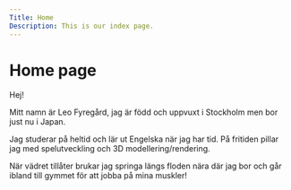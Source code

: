 ```yaml
---
Title: Home
Description: This is our index page.
---
```


Home page
==========================

<div class="main">
    <div>
        <p>Hej!</p>
        <p>Mitt namn är Leo Fyregård, jag är född och uppvuxt i Stockholm men bor just nu i Japan.</p>
        <p>Jag studerar på heltid och lär ut Engelska när jag har tid. På fritiden pillar jag med spelutveckling och 3D modellering/rendering.</p>
        <p>När vädret tillåter brukar jag springa längs floden nära där jag bor och går ibland till gymmet för att jobba på mina muskler!</p>
        <img class="image" src="image/Robot.png" alt="" />
    </div>
</div>
